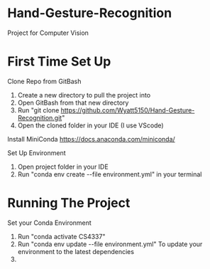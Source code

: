 # Hand-Gesture-Recognition
Project for Computer Vision


# First Time Set Up

Clone Repo from GitBash
1. Create a new directory to pull the project into
2. Open GitBash from that new directory
3. Run "git clone https://github.com/Wyatt5150/Hand-Gesture-Recognition.git"
4. Open the cloned folder in your IDE (I use VScode)

Install MiniConda
https://docs.anaconda.com/miniconda/

Set Up Environment
1. Open project folder in your IDE
2. Run "conda env create --file environment.yml" in your terminal


# Running The Project

Set your Conda Environment
1. Run "conda activate CS4337"
2. Run "conda env update --file environment.yml" To update your environment to the latest dependencies
3. 